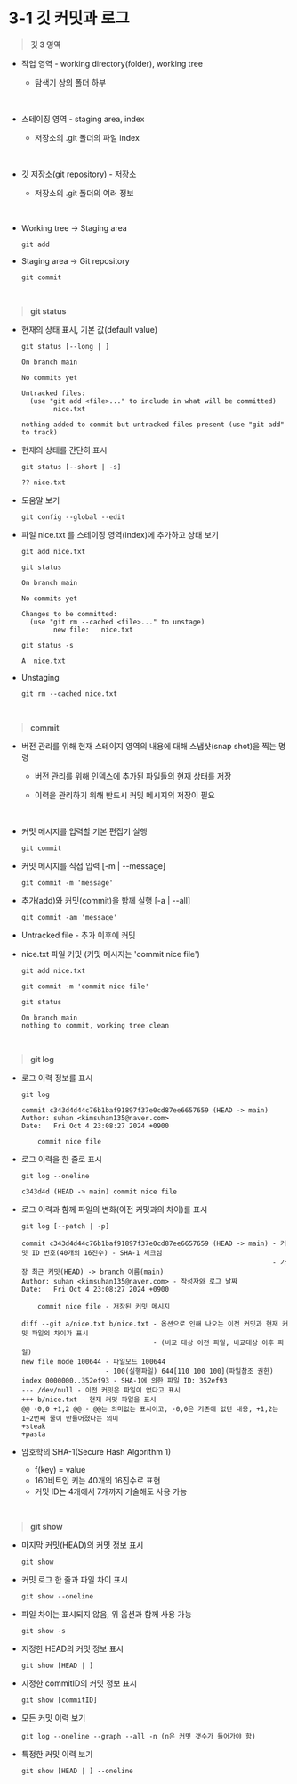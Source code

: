 # 3-1 깃 커밋과 로그

> **깃 3 영역**

- 작업 영역 - working directory(folder), working tree
  
  - 탐색기 상의 폴더 하부

<br>

- 스테이징 영역 - staging area, index
  
  - 저장소의 .git 폴더의 파일 index

<br>

- 깃 저장소(git repository) - 저장소
  
  - 저장소의 .git 폴더의 여러 정보

<br>

- Working tree -> Staging area
  ```
  git add
  ```

- Staging area -> Git repository
  ```
  git commit
  ```

<br>

> **git status**

- 현재의 상태 표시, 기본 값(default value)
  ```
  git status [--long | ]
  ```
  ```
  On branch main

  No commits yet

  Untracked files:
    (use "git add <file>..." to include in what will be committed)
          nice.txt

  nothing added to commit but untracked files present (use "git add" to track)
  ```

- 현재의 상태를 간단히 표시
  ```
  git status [--short | -s]
  ```
  ```
  ?? nice.txt
  ```

- 도움말 보기
  ```
  git config --global --edit
  ```

- 파일 nice.txt 를 스테이징 영역(index)에 추가하고 상태 보기
  ```
  git add nice.txt
  ```


  ```
  git status
  ```
  ```
  On branch main

  No commits yet

  Changes to be committed:
    (use "git rm --cached <file>..." to unstage)
          new file:   nice.txt
  ```


  ```
  git status -s
  ```
  `
  A  nice.txt
  `

- Unstaging
  ```
  git rm --cached nice.txt
  ```

<br>


> **commit**

- 버전 관리를 위해 현재 스테이지 영역의 내용에 대해 스냅샷(snap shot)을 찍는 명령
  
  - 버전 관리를 위해 인덱스에 추가된 파일들의 현재 상태를 저장
    
  - 이력을 관리하기 위해 반드시 커밋 메시지의 저장이 필요

<br>

- 커밋 메시지를 입력할 기본 편집기 실행
  ```
  git commit
  ```

- 커밋 메시지를 직접 입력 [-m | --message]
  ```
  git commit -m 'message'
  ```

- 추가(add)와 커밋(commit)을 함께 실행 [-a | --all]
  ```
  git commit -am 'message'
  ```

- Untracked file - 추가 이후에 커밋

- nice.txt 파일 커밋 (커밋 메시지는 'commit nice file')
  ```
  git add nice.txt
  ```
  ```
  git commit -m 'commit nice file'
  ```
  ```
  git status
  ```
  
  `On branch main` <br>
  `nothing to commit, working tree clean`
  

<br>

> **git log**

- 로그 이력 정보를 표시
  ```
  git log
  ```
  ```
  commit c343d4d44c76b1baf91897f37e0cd87ee6657659 (HEAD -> main)
  Author: suhan <kimsuhan135@naver.com>
  Date:   Fri Oct 4 23:08:27 2024 +0900

      commit nice file
  ```

- 로그 이력을 한 줄로 표시
  ```
  git log --oneline
  ```
  ```
  c343d4d (HEAD -> main) commit nice file
  ```

- 로그 이력과 함께 파일의 변화(이전 커밋과의 차이)를 표시
  ```
  git log [--patch | -p]
  ```
  ```
  commit c343d4d44c76b1baf91897f37e0cd87ee6657659 (HEAD -> main) - 커밋 ID 번호(40개의 16진수) - SHA-1 체크섬
                                                                 - 가장 최근 커밋(HEAD) -> branch 이름(main)
  Author: suhan <kimsuhan135@naver.com> - 작성자와 로그 날짜
  Date:   Fri Oct 4 23:08:27 2024 +0900

      commit nice file - 저장된 커밋 메시지

  diff --git a/nice.txt b/nice.txt - 옵션으로 인해 나오는 이전 커밋과 현재 커밋 파일의 차이가 표시
                                   - (비교 대상 이전 파일, 비교대상 이후 파일)
  new file mode 100644 - 파일모드 100644
                       - 100(실행파일) 644[110 100 100](파일참조 권한)
  index 0000000..352ef93 - SHA-1에 의한 파일 ID: 352ef93
  --- /dev/null - 이전 커밋은 파일이 없다고 표시
  +++ b/nice.txt - 현재 커밋 파일을 표시
  @@ -0,0 +1,2 @@ - @@는 의미없는 표시이고, -0,0은 기존에 없던 내용, +1,2는 1~2번째 줄이 만들어졌다는 의미
  +steak
  +pasta
  ```

- 암호학의 SHA-1(Secure Hash Algorithm 1)
  - f(key) = value
  - 160비트인 키는 40개의 16진수로 표현
  - 커밋 ID는 4개에서 7개까지 기술해도 사용 가능

<br>

>**git show**

 - 마지막 커밋(HEAD)의 커밋 정보 표시
   ```
   git show
   ```

- 커밋 로그 한 줄과 파일 차이 표시
  ```
  git show --oneline
  ```

- 파일 차이는 표시되지 않음, 위 옵션과 함께 사용 가능
  ```
  git show -s
  ```


- 지정한 HEAD의 커밋 정보 표시
  ```
  git show [HEAD | ]
  ```

- 지정한 commitID의 커밋 정보 표시
  ```
  git show [commitID]
  ```

- 모든 커밋 이력 보기
  ```
  git log --oneline --graph --all -n (n은 커밋 갯수가 들어가야 함)
  ```

- 특정한 커밋 이력 보기
  ```
  git show [HEAD | ] --oneline
  ```
  



  


























